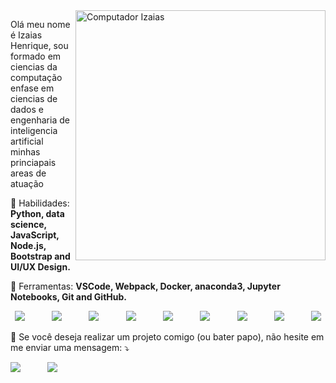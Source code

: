 <img src="https://raw.githubusercontent.com/MicaelliMedeiros/micaellimedeiros/master/image/computer-illustration.png" min-width="400px" max-width="400px" width="400px" align="right" alt="Computador Izaias">

<p align="left"> 
 Olá meu nome é Izaias Henrique, sou formado em ciencias da computação enfase em ciencias de dados e engenharia de inteligencia artificial minhas princiapais areas de atuação
</p>

<p align="left">
  🦄 Habilidades: <strong>Python, data science, JavaScript, Node.js, Bootstrap and UI/UX Design.</strong>
</p>

<p align="left">
  💼 Ferramentas: <strong>VSCode, Webpack, Docker, anaconda3, Jupyter Notebooks, Git and GitHub.</strong>
</p>

<p align="center">
<img src="https://img.shields.io/badge/Python-yellowgreen?style=for-the-badge&logo=python&logoColor=blue"></img>
&nbsp;&nbsp;&nbsp;&nbsp;&nbsp;&nbsp;&nbsp;&nbsp;&nbsp;
<img src="https://img.shields.io/badge/HTML5-E34F26?style=for-the-badge&logo=html5&logoColor=white"></img>
&nbsp;&nbsp;&nbsp;&nbsp;&nbsp;&nbsp;&nbsp;&nbsp;&nbsp;
<img src="https://img.shields.io/badge/CSS3-1572B6?style=for-the-badge&logo=css3&logoColor=white"></img>
&nbsp;&nbsp;&nbsp;&nbsp;&nbsp;&nbsp;&nbsp;&nbsp;&nbsp;
<img src="https://img.shields.io/badge/JavaScript-323330?style=for-the-badge&logo=javascript&logoColor=F7DF1E"></img>
 &nbsp;&nbsp;&nbsp;&nbsp;&nbsp;&nbsp;&nbsp;&nbsp;&nbsp;
<img src="https://img.shields.io/badge/Git-black?style=for-the-badge&logo=Git&logoColor=white"></img>
&nbsp;&nbsp;&nbsp;&nbsp;&nbsp;&nbsp;&nbsp;&nbsp;&nbsp;
<img src="https://img.shields.io/badge/Github-black?style=for-the-badge&logo=Github&logoColor=white"></img>
&nbsp;&nbsp;&nbsp;&nbsp;&nbsp;&nbsp;&nbsp;&nbsp;&nbsp;
<img src="https://img.shields.io/badge/PyCharm-brightgreen?style=for-the-badge&logo=PyCharm&logoColor=white"></img>
&nbsp;&nbsp;&nbsp;&nbsp;&nbsp;&nbsp;&nbsp;&nbsp;&nbsp;
<img src="https://img.shields.io/badge/MySQL-blue?style=for-the-badge&logo=MySQL&logoColor=white"></img>
 &nbsp;&nbsp;&nbsp;&nbsp;&nbsp;&nbsp;&nbsp;&nbsp;&nbsp;
<img src="https://img.shields.io/badge/Django-sucess?style=for-the-badge&logo=django&logoColor=white"></img>  
</p>

<p align="left">
  💌 Se você deseja realizar um projeto comigo (ou bater papo), não hesite em me enviar uma mensagem: ⤵️
</p>

<p align="left">  
   <a href="https://www.linkedin.com/in/iza%C3%ADas-henrique-de-sousa-junior-171a2a155/" alt="Linkedin">
  <img src="https://img.shields.io/badge/-Linkedin-0e76a8?style=for-the-badge&logo=Linkedin&logoColor=white&link=https://www.linkedin.com/in/iuricode" /></a>
 &nbsp;&nbsp;&nbsp;&nbsp;&nbsp;&nbsp;&nbsp;&nbsp;&nbsp;
   <a href="mailto:solucaoprogramer@gmail.com">
   <img src="https://img.shields.io/badge/gmail-D14836?&style=for-the-badge&logo=gmail&logoColor=white&link=mailto:solucaoprogramer@gmail">
</a>
 
</p>  


